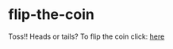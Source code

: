 # flip-the-coin
Toss!! Heads or tails?
To flip the coin click: [here](https://kriti-raj.github.io/flip-the-coin/)
